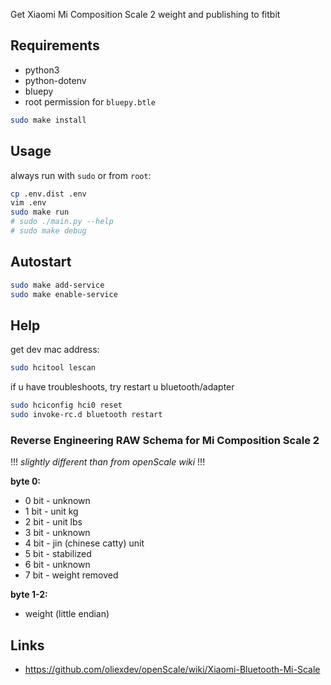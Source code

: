 Get Xiaomi Mi Composition Scale 2 weight and publishing to fitbit

## Requirements

 * python3
 * python-dotenv
 * bluepy
 * root permission for `bluepy.btle`

```bash
sudo make install
```

## Usage

always run with `sudo` or from `root`:

```bash
cp .env.dist .env
vim .env
sudo make run
# sudo ./main.py --help
# sudo make debug
```

## Autostart

```bash
sudo make add-service
sudo make enable-service

```
## Help

get dev mac address:

```bash
sudo hcitool lescan
```

if u have troubleshoots, try restart u bluetooth/adapter

```bash
sudo hciconfig hci0 reset
sudo invoke-rc.d bluetooth restart
```

### Reverse Engineering RAW Schema for Mi Composition Scale 2

!!! *slightly different than from openScale wiki* !!!

**byte 0:**

- 0 bit - unknown
- 1 bit - unit kg
- 2 bit - unit lbs
- 3 bit - unknown
- 4 bit - jin (chinese catty) unit
- 5 bit - stabilized
- 6 bit - unknown
- 7 bit - weight removed

**byte 1-2:**
 - weight (little endian)

## Links

 * https://github.com/oliexdev/openScale/wiki/Xiaomi-Bluetooth-Mi-Scale
